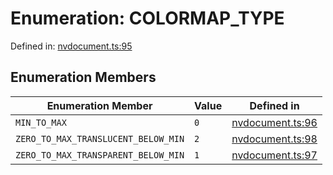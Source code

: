 # Enumeration: COLORMAP_TYPE

Defined in: [nvdocument.ts:95](https://github.com/niivue/niivue/blob/main/packages/niivue/src/nvdocument.ts#L95)

## Enumeration Members

| Enumeration Member                                                                 | Value | Defined in                                                                                           |
| ---------------------------------------------------------------------------------- | ----- | ---------------------------------------------------------------------------------------------------- |
| <a id="min_to_max"></a> `MIN_TO_MAX`                                               | `0`   | [nvdocument.ts:96](https://github.com/niivue/niivue/blob/main/packages/niivue/src/nvdocument.ts#L96) |
| <a id="zero_to_max_translucent_below_min"></a> `ZERO_TO_MAX_TRANSLUCENT_BELOW_MIN` | `2`   | [nvdocument.ts:98](https://github.com/niivue/niivue/blob/main/packages/niivue/src/nvdocument.ts#L98) |
| <a id="zero_to_max_transparent_below_min"></a> `ZERO_TO_MAX_TRANSPARENT_BELOW_MIN` | `1`   | [nvdocument.ts:97](https://github.com/niivue/niivue/blob/main/packages/niivue/src/nvdocument.ts#L97) |
